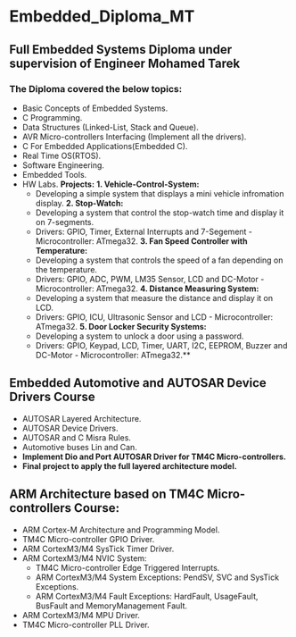 # Embedded_Diploma_MT
## Full Embedded Systems Diploma under supervision of Engineer Mohamed Tarek
### The Diploma covered the below topics:
- Basic Concepts of Embedded Systems.
- C Programming.
- Data Structures (Linked-List, Stack and Queue).
- AVR Micro-controllers Interfacing (Implement all the drivers).
- C For Embedded Applications(Embedded C).
- Real Time OS(RTOS).
- Software Engineering.
- Embedded Tools.
- HW Labs.
**Projects:**
**1. Vehicle-Control-System:**
  - Developing a simple system that displays a mini vehicle infromation display.
**2. Stop-Watch:**
  - Developing a system that control the stop-watch time and display it on 7-segments.
  - Drivers: GPIO, Timer, External Interrupts and 7-Segement - Microcontroller: ATmega32.
**3. Fan Speed Controller with Temperature:**
  - Developing a system that controls the speed of a fan depending on the temperature.
  - Drivers: GPIO, ADC, PWM, LM35 Sensor, LCD and DC-Motor - Microcontroller: ATmega32.
**4. Distance Measuring System:**
  - Developing a system that measure the distance and display it on LCD.
  - Drivers: GPIO, ICU, Ultrasonic Sensor and LCD - Microcontroller: ATmega32.
**5. Door Locker Security Systems:**
  - Developing a system to unlock a door using a password.
  - Drivers: GPIO, Keypad, LCD, Timer, UART, I2C, EEPROM, Buzzer and DC-Motor - Microcontroller: ATmega32.**

## Embedded Automotive and AUTOSAR Device Drivers Course
  - AUTOSAR Layered Architecture.
  - AUTOSAR Device Drivers.
  - AUTOSAR and C Misra Rules.
  -  Automotive buses Lin and Can.
  - **Implement Dio and Port AUTOSAR Driver for TM4C Micro-controllers.**
  - **Final project to apply the full layered architecture model.**

## ARM Architecture based on TM4C Micro-controllers Course:
  - ARM Cortex-M Architecture and Programming Model.
  - TM4C Micro-controller GPIO Driver.
  - ARM CortexM3/M4 SysTick Timer Driver.
  - ARM CortexM3/M4 NVIC System:
    - TM4C Micro-controller Edge Triggered Interrupts.
    - ARM CortexM3/M4 System Exceptions: PendSV, SVC and SysTick Exceptions.
    - ARM CortexM3/M4 Fault Exceptions: HardFault, UsageFault, BusFault and MemoryManagement Fault.
  - ARM CortexM3/M4 MPU Driver.
  - TM4C Micro-controller PLL Driver.
